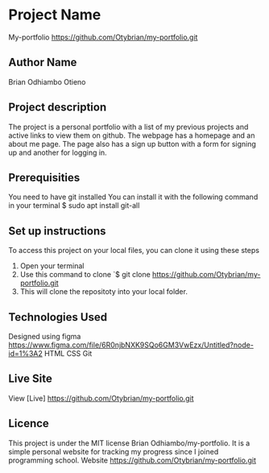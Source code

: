 # Project Name
My-portfolio https://github.com/Otybrian/my-portfolio.git
## Author Name
Brian Odhiambo Otieno
## Project description
The project is a personal portfolio with a list of my previous projects and active links to view them on github. The webpage has a homepage and an about me page. The page also has a sign up button with a form for signing up and another for logging in.
## Prerequisities
You need to have git installed You can install it with the following command in your terminal $ sudo apt install git-all
## Set up instructions
To access this project on your local files, you can clone it using these steps

1. Open your terminal
2. Use this command to clone `$ git clone https://github.com/Otybrian/my-portfolio.git
3. This will clone the repositoty into your local folder.
## Technologies Used
Designed using figma https://www.figma.com/file/6R0njbNXK9SQo6GM3VwEzx/Untitled?node-id=1%3A2
HTML
CSS
Git
## Live Site
View [Live] https://github.com/Otybrian/my-portfolio.git
## Licence
This project is under the MIT license Brian Odhiambo/my-portfolio.
It is a simple personal website for tracking my progress since I joined programming school.
Website https://github.com/Otybrian/my-portfolio.git